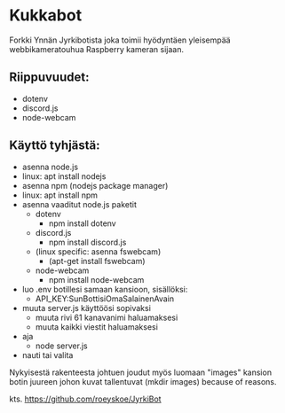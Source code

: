 # Kukkabot

Forkki Ynnän Jyrkibotista joka toimii hyödyntäen yleisempää webbikameratouhua Raspberry kameran sijaan.

## Riippuvuudet:
- dotenv
- discord.js
- node-webcam

## Käyttö tyhjästä:
- asenna node.js
 - linux: apt install nodejs
- asenna npm (nodejs package manager)
 - linux: apt install npm
- asenna vaaditut node.js paketit
  - dotenv
    - npm install dotenv
  - discord.js
    - npm install discord.js
  - (linux specific: asenna fswebcam)
    - (apt-get install fswebcam)
  - node-webcam
    - npm install node-webcam
- luo .env botillesi samaan kansioon, sisällöksi:
  - API_KEY:SunBottisiOmaSalainenAvain
- muuta server.js käyttöösi sopivaksi
  - muuta rivi 61 kanavanimi haluamaksesi
  - muuta kaikki viestit haluamaksesi
- aja 
  - node server.js
- nauti tai valita

Nykyisestä rakenteesta johtuen joudut myös luomaan "images" kansion botin juureen johon kuvat tallentuvat (mkdir images) because of reasons.

kts. https://github.com/roeyskoe/JyrkiBot
